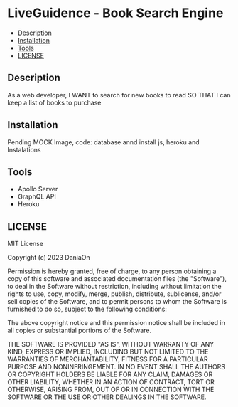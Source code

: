 # LiveGuidence - Book Search Engine

 - [Description](#description)
 - [Installation](#installation)
 - [Tools](#tools)
 - [LICENSE](#license)

## Description

As a web developer, I WANT to search for new books to read SO THAT I can keep a list of books to purchase
 
## Installation
Pending MOCK Image, code: database annd install js, heroku  and Instalations 

## Tools 
 - Apollo Server
 - GraphQL API
 - Heroku

## LICENSE
MIT License

Copyright (c) 2023 DaniaOn

Permission is hereby granted, free of charge, to any person obtaining a copy
of this software and associated documentation files (the "Software"), to deal
in the Software without restriction, including without limitation the rights
to use, copy, modify, merge, publish, distribute, sublicense, and/or sell
copies of the Software, and to permit persons to whom the Software is
furnished to do so, subject to the following conditions:

The above copyright notice and this permission notice shall be included in all
copies or substantial portions of the Software.

THE SOFTWARE IS PROVIDED "AS IS", WITHOUT WARRANTY OF ANY KIND, EXPRESS OR
IMPLIED, INCLUDING BUT NOT LIMITED TO THE WARRANTIES OF MERCHANTABILITY,
FITNESS FOR A PARTICULAR PURPOSE AND NONINFRINGEMENT. IN NO EVENT SHALL THE
AUTHORS OR COPYRIGHT HOLDERS BE LIABLE FOR ANY CLAIM, DAMAGES OR OTHER
LIABILITY, WHETHER IN AN ACTION OF CONTRACT, TORT OR OTHERWISE, ARISING FROM,
OUT OF OR IN CONNECTION WITH THE SOFTWARE OR THE USE OR OTHER DEALINGS IN THE
SOFTWARE.
